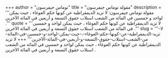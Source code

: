 +++
author = "توماس جيفرسون"
title = "مقولة توماس جيفرسون"
description = '''مقولة توماس جيفرسون: لا تزيد الديمقراطية عن كونها حكم الغوغاء ، حيث يمكن لواحد و خمسين في المائة من الشعب استلاب حقوق التسعة و أربعين في المائة الآخرين .'''
quote = '''لا تزيد الديمقراطية عن كونها حكم الغوغاء ، حيث يمكن لواحد و خمسين في المائة من الشعب استلاب حقوق التسعة و أربعين في المائة الآخرين .'''
slug = '''لا-تزيد-الديمقراطية-عن-كونها-حكم-الغوغاء-،-حيث-يمكن-لواحد-و-خمسين-في-المائة-من-الشعب-استلاب-حقوق-التسعة-و-أربعين-في-المائة-الآخرين'''
+++
لا تزيد الديمقراطية عن كونها حكم الغوغاء ، حيث يمكن لواحد و خمسين في المائة من الشعب استلاب حقوق التسعة و أربعين في المائة الآخرين .
